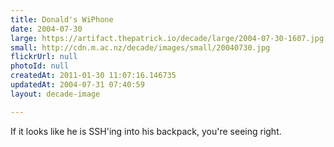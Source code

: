 ```yaml
---
title: Donald's WiPhone
date: 2004-07-30
large: https://artifact.thepatrick.io/decade/large/2004-07-30-1607.jpg
small: http://cdn.m.ac.nz/decade/images/small/20040730.jpg
flickrUrl: null
photoId: null
createdAt: 2011-01-30 11:07:16.146735
updatedAt: 2004-07-31 07:40:59
layout: decade-image

---
```

If it looks like he is SSH'ing into his backpack, you're seeing right.
